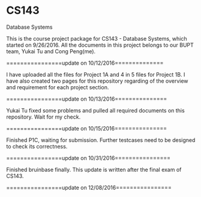 # CS143
Database Systems

This is the course project package for CS143 - Database Systems, which started on 9/26/2016. 
All the documents in this project belongs to our BUPT team, Yukai Tu and Cong Peng(me).

================update on 10/12/2016==============

I have uploaded all the files for Project 1A and 4 in 5 files for Project 1B. I have also created two pages for this repository regarding of the overview and requirement for each project section.

================update on 10/13/2016===============

Yukai Tu fixed some problems and pulled all required documents on this repository. Wait for my check.

================update on 10/15/2016===============

Finished P1C, waiting for submission. Further testcases need to be designed to check its correctness. 

================update on 10/31/2016================

Finished bruinbase finally. This update is written after the final exam of CS143.

================update on 12/08/2016================
